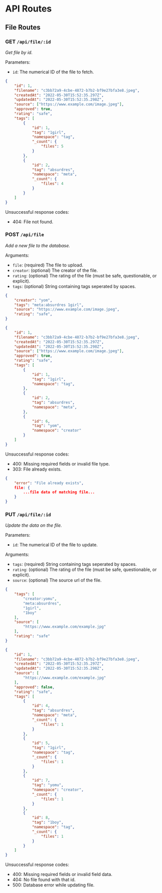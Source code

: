 # API Routes

## File Routes

### GET `/api/file/:id`

_Get file by id._

Parameters:

* `id`: The numerical ID of the file to fetch.

```json title="Successful Reponse (200)"
{
    "id": 1,
    "filename": "c3bb72a9-4cbe-4872-b7b2-bf9e27bfa3e8.jpeg",
    "createdAt": "2022-05-30T15:52:35.297Z",
    "updatedAt": "2022-05-30T15:52:35.298Z",
    "source": ["https://www.example.com/image.jpeg"],
    "approved": true,
    "rating": "safe",
    "tags": [
        {
            "id": 1,
            "tag": "1girl",
            "namespace": "tag",
            "_count": {
                "files": 5
            }
        },
        {
            "id": 2,
            "tag": "absurdres",
            "namespace": "meta",
            "_count": {
                "files": 4
            }
        }
    ]
}
```

Unsuccessful response codes:

* 404: File not found.

### POST `/api/file`

_Add a new file to the database._

Arguments:

* `file`: (required) The file to upload.
* `creator`: (optional) The creator of the file.
* `rating`: (optional) The rating of the file (must be safe, questionable, or explicit).
* `tags`:  (optional) String containing tags seperated by spaces.

```json title="Example request body"
{
    "creator": "yom",
    "tags": "meta:absurdres 1girl",
    "source": "https://www.example.com/image.jpeg",
    "rating": "safe",
}
```

```json title="Successful Reponse (201)"
{
    "id": 1,
    "filename": "c3bb72a9-4cbe-4872-b7b2-bf9e27bfa3e8.jpeg",
    "createdAt": "2022-05-30T15:52:35.297Z",
    "updatedAt": "2022-05-30T15:52:35.298Z",
    "source": ["https://www.example.com/image.jpeg"],
    "approved": true,
    "rating": "safe",
    "tags": [
        {
            "id": 1,
            "tag": "1girl",
            "namespace": "tag",
        },
        {
            "id": 2,
            "tag": "absurdres",
            "namespace": "meta",
        },
        {
            "id": 6,
            "tag": "yom",
            "namespace": "creator"
        }
    ]
}
```
Unsuccessful response codes:

* 400: Missing required fields or invalid file type.
* 303: File already exists.

```json title="Unsuccessful Response (303)"
{
    "error": "File already exists",
    file: {
        ...file data of matching file...
    }
}
```

### PUT `/api/file/:id`

_Update the data on the file._

Parameters:

* `id`: The numerical ID of the file to update.

Arguments:

* `tags`:  (required) String containing tags seperated by spaces.
* `rating`: (optional) The rating of the file (must be safe, questionable, or explicit).
* `source`: (optional) The source url of the file.

```json title="Example request body"
{
    "tags": [
        "creator:yomu",
        "meta:absurdres",
        "1girl",
        "1boy"
    ],
    "source": [
        "https://www.example.com/example.jpg"
    ],
    "rating": "safe" 
}
```

```json title="Successful Reponse (200)"
{
    "id": 1,
    "filename": "c3bb72a9-4cbe-4872-b7b2-bf9e27bfa3e8.jpeg",
    "createdAt": "2022-05-30T15:52:35.297Z",
    "updatedAt": "2022-05-30T15:52:35.298Z",
    "source": [
        "https://www.example.com/example.jpg"
    ],
    "approved": false,
    "rating": "safe",
    "tags": [
        {
            "id": 4,
            "tag": "absurdres",
            "namespace": "meta",
            "_count": {
                "files": 1
            }
        },
        {
            "id": 5,
            "tag": "1girl",
            "namespace": "tag",
            "_count": {
                "files": 1
            }
        },
        {
            "id": 7,
            "tag": "yomu",
            "namespace": "creator",
            "_count": {
                "files": 1
            }
        },
        {
            "id": 8,
            "tag": "1boy",
            "namespace": "tag",
            "_count": {
                "files": 1
            }
        }
    ]
}
```

Unsuccessful response codes:

* 400: Missing required fields or invalid field data.
* 404: No file found with that id.
* 500: Database error while updating file.
